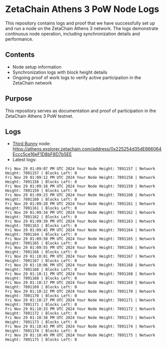 # ZetaChain Athens 3 PoW Node Logs
This repository contains logs and proof that we have successfully set up and run a node on the ZetaChain Athens 3 network. The logs demonstrate continuous node operation, including synchronization details and performance.

## Contents
- Node setup information
- Synchronization logs with block height details
- Ongoing proof of work logs to verify active participation in the ZetaChain network

## Purpose
This repository serves as documentation and proof of participation in the ZetaChain Athens 3 PoW testnet.

## Logs

- [Third Bunny](https://thirdbunny.xyz/) node: https://athens.explorer.zetachain.com/address/0x225254d35dE666064Eccc5ce16eF1D8bF8D7b5EE
- Latest logs:
```
Fri Nov 29 01:09:07 PM UTC 2024 Your Node Height: 7891157 | Network Height: 7891157 | Blocks Left: 0
Fri Nov 29 01:09:12 PM UTC 2024 Your Node Height: 7891158 | Network Height: 7891158 | Blocks Left: 0
Fri Nov 29 01:09:18 PM UTC 2024 Your Node Height: 7891159 | Network Height: 7891159 | Blocks Left: 0
Fri Nov 29 01:09:23 PM UTC 2024 Your Node Height: 7891160 | Network Height: 7891160 | Blocks Left: 0
Fri Nov 29 01:09:28 PM UTC 2024 Your Node Height: 7891161 | Network Height: 7891161 | Blocks Left: 0
Fri Nov 29 01:09:34 PM UTC 2024 Your Node Height: 7891162 | Network Height: 7891162 | Blocks Left: 0
Fri Nov 29 01:09:39 PM UTC 2024 Your Node Height: 7891163 | Network Height: 7891163 | Blocks Left: 0
Fri Nov 29 01:09:45 PM UTC 2024 Your Node Height: 7891164 | Network Height: 7891164 | Blocks Left: 0
Fri Nov 29 01:09:50 PM UTC 2024 Your Node Height: 7891165 | Network Height: 7891165 | Blocks Left: 0
Fri Nov 29 01:09:55 PM UTC 2024 Your Node Height: 7891166 | Network Height: 7891166 | Blocks Left: 0
Fri Nov 29 01:10:01 PM UTC 2024 Your Node Height: 7891167 | Network Height: 7891167 | Blocks Left: 0
Fri Nov 29 01:10:06 PM UTC 2024 Your Node Height: 7891168 | Network Height: 7891168 | Blocks Left: 0
Fri Nov 29 01:10:11 PM UTC 2024 Your Node Height: 7891168 | Network Height: 7891168 | Blocks Left: 0
Fri Nov 29 01:10:17 PM UTC 2024 Your Node Height: 7891169 | Network Height: 7891169 | Blocks Left: 0
Fri Nov 29 01:10:22 PM UTC 2024 Your Node Height: 7891170 | Network Height: 7891170 | Blocks Left: 0
Fri Nov 29 01:10:27 PM UTC 2024 Your Node Height: 7891171 | Network Height: 7891171 | Blocks Left: 0
Fri Nov 29 01:10:33 PM UTC 2024 Your Node Height: 7891172 | Network Height: 7891172 | Blocks Left: 0
Fri Nov 29 01:10:38 PM UTC 2024 Your Node Height: 7891173 | Network Height: 7891173 | Blocks Left: 0
Fri Nov 29 01:10:43 PM UTC 2024 Your Node Height: 7891174 | Network Height: 7891174 | Blocks Left: 0
Fri Nov 29 01:10:49 PM UTC 2024 Your Node Height: 7891175 | Network Height: 7891175 | Blocks Left: 0
```
